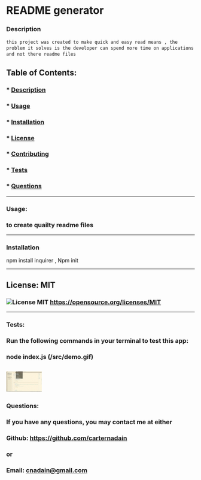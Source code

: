  # README generator
  
  ### Description
    this project was created to make quick and easy read means , the problem it solves is the developer can spend more time on applications and not there readme files

  ## Table of Contents:
  ###  * [Description](#description)
  ###  * [Usage](#usage)
  ###  * [Installation](#installation)
  ###  * [License](#license)
  ###  * [Contributing](#contributing)
  ###  * [Tests](#tests)
  ###  * [Questions](#questions)
 
  
  -------

  ### Usage:
  ### to create quailty readme files 
  -------
  ### Installation
  npm install inquirer , Npm init

  -------
  ## License: MIT 
  ### ![License MIT](https://img.shields.io/badge/License-MIT-yellow.svg) https://opensource.org/licenses/MIT
  
  -------
  ### Tests:
  ### Run the following commands in your terminal to test this app:
  ### node index.js  (/src/demo.gif)
  ![gif of the App in use](/src/demo.gif)
  -------
  ### Questions:
  ### If you have any questions, you may contact me at either
  ### Github: https://github.com/carternadain
  ### or
  ### Email: cnadain@gmail.com
 
